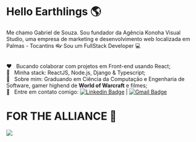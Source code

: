 # Hello Earthlings :earth_americas:

Me chamo Gabriel de Souza. Sou fundador da Agência Konoha Visual Studio, uma empresa de marketing e desenvolvimento web localizada em Palmas - Tocantins :eyeglasses:
Sou um FullStack Developer :computer:

<br/> :hearts: &nbsp; Bucando colaborar com projetos em Front-end usando React;
<br/> :crystal_ball: &nbsp; Minha stack: ReactJS, Node.js, Django & Typescript;
<br/> :gem: &nbsp; Sobre mim: Graduando em Ciência da Computação e Engenharia de Software, gamer highend de **World of Warcraft** e filmes;
<br/> :email: &nbsp; Entre em contato comigo: [![Linkedin Badge](https://img.shields.io/badge/-GabrielSouza-blue?style=flat-square&logo=Linkedin&logoColor=white&link=https://www.linkedin.com/in/Gsouzap/)](https://www.linkedin.com/in/gabriel-de-souza-pinto-a439a31b0/) 
| 
[![Gmail Badge](https://img.shields.io/badge/-konoha.vstudio@gmail.com-c14438?style=flat-square&logo=Gmail&logoColor=white&link=mailto:konoha.vstudio@gmail.com)](mailto:konoha.vstudio@gmail.com)

# FOR THE ALLIANCE :lion:

<img src="https://media.giphy.com/media/xThtapaSPIKplTewg0/giphy.gif"></img>
